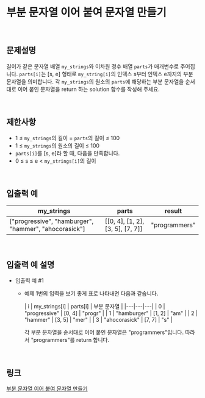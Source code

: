 # 부분 문자열 이어 붙여 문자열 만들기

<br>

## 문제설명
길이가 같은 문자열 배열 `my_strings`와 이차원 정수 배열 `parts`가 매개변수로 주어집니다. `parts[i]`는 [s, e] 형태로 `my_string[i]`의 인덱스 s부터 인덱스 e까지의 부분 문자열을 의미합니다. 각 `my_strings`의 원소의 `parts`에 해당하는 부분 문자열을 순서대로 이어 붙인 문자열을 return 하는 solution 함수를 작성해 주세요.

<br>

## 제한사항
- 1 ≤ `my_strings`의 길이 = `parts`의 길이 ≤ 100
- 1 ≤ `my_strings`의 원소의 길이 ≤ 100
- `parts[i]`를 [s, e]라 할 때, 다음을 만족합니다.
- 0 ≤ s ≤ e < `my_strings[i]`의 길이

<br>

## 입출력 예
| my_strings | parts | result |
|---|---|---|
| ["progressive", "hamburger", "hammer", "ahocorasick"] | [[0, 4], [1, 2], [3, 5], [7, 7]] | "programmers" |

<br>

## 입출력 예 설명
- 입출력 예 #1
    - 예제 1번의 입력을 보기 좋게 표로 나타내면 다음과 같습니다.

        | i | my_strings[i] | parts[i] | 부분 문자열 |
        |---|---|---|
        | 0 | "progressive" | [0, 4] | "progr" |
        | 1 | "hamburger" | [1, 2] | "am" |
        | 2 | "hammer" | [3, 5] | "mer" |
        | 3 | "ahocorasick" | [7, 7] | "s" |

        각 부분 문자열을 순서대로 이어 붙인 문자열은 "programmers"입니다. 따라서 "programmers"를 return 합니다.

<br>

## 링크
[부분 문자열 이어 붙여 문자열 만들기](https://school.programmers.co.kr/learn/courses/30/lessons/181911)
